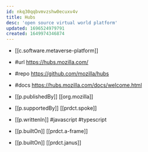 ```yaml
---
id: nkq30qqbvmvzshw0ecuxv4v
title: Hubs
desc: 'open source virtual world platform'
updated: 1696524979791
created: 1649974346874
---
```


- [[c.software.metaverse-platform]]
- #url  https://hubs.mozilla.com/
- #repo https://github.com/mozilla/hubs
- #docs https://hubs.mozilla.com/docs/welcome.html
- [[p.publishedBy]] [[org.mozilla]]
- [[p.supportedBy]] [[prdct.spoke]]

- [[p.writtenIn]] #javascript #typescript
- [[p.builtOn]] [[prdct.a-frame]]
- [[p.builtOn]] [[prdct.janus]]
